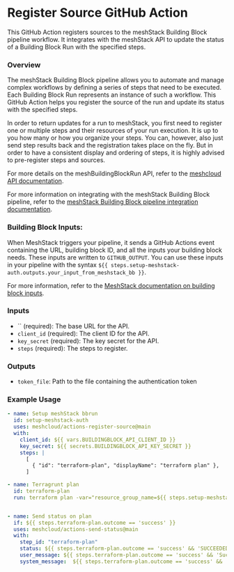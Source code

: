 # Register Source GitHub Action

This GitHub Action registers sources to the meshStack Building Block pipeline workflow. It integrates with the meshStack API to update the status of a Building Block Run with the specified steps.

### Overview

The meshStack Building Block pipeline allows you to automate and manage complex workflows by defining a series of steps that need to be executed. Each Building Block Run represents an instance of such a workflow. This GitHub Action helps you register the source of the run and update its status with the specified steps.

In order to return updates for a run to meshStack, you first need to register one or multiple steps and their resources of your run execution. It is up to you how many or how you organize your steps. You can, however, also just send step results back and the registration takes place on the fly. But in order to have a consistent display and ordering of steps, it is highly advised to pre-register steps and sources.

For more details on the meshBuildingBlockRun API, refer to the [meshcloud API documentation](https://docs.meshcloud.io/api/index.html#mesh_buildingblockrun).

For more information on integrating with the meshStack Building Block pipeline, refer to the [meshStack Building Block pipeline integration documentation](https://docs.meshcloud.io/docs/meshstack.building-pipeline-integration.html#building-block-run-and-steps).

### Building Block Inputs:

When MeshStack triggers your pipeline, it sends a GitHub Actions event containing the URL, building block ID, and all the inputs your building block needs. These inputs are written to `GITHUB_OUTPUT`. You can use these inputs in your pipeline with the syntax `${{ steps.setup-meshstack-auth.outputs.your_input_from_meshstack_bb }}`.

For more information, refer to the [MeshStack documentation on building block inputs](https://docs.meshcloud.io/docs/administration.building-blocks.html#building-block-inputs).

### Inputs

- `` (required): The base URL for the API.
- `client_id` (required): The client ID for the API.
- `key_secret` (required): The key secret for the API.
- `steps` (required): The steps to register.

### Outputs

- `token_file`: Path to the file containing the authentication token


### Example Usage

```yaml
- name: Setup meshStack bbrun
  id: setup-meshstack-auth
  uses: meshcloud/actions-register-source@main
  with:
    client_id: ${{ vars.BUILDINGBLOCK_API_CLIENT_ID }}
    key_secret: ${{ secrets.BUILDINGBLOCK_API_KEY_SECRET }}
    steps: |
      [
        { "id": "terraform-plan", "displayName": "terraform plan" },
      ] 

- name: Terragrunt plan
  id: terraform-plan
  run: terraform plan -var="resource_group_name=${{ steps.setup-meshstack-auth.outputs.resource_group_name }}" -out=tfplan


- name: Send status on plan
  if: ${{ steps.terraform-plan.outcome == 'success' }}
  uses: meshcloud/actions-send-status@main
  with:
    step_id: "terraform-plan"
    status: ${{ steps.terraform-plan.outcome == 'success' && 'SUCCEEDED' || 'FAILED' }} 
    user_message: ${{ steps.terraform-plan.outcome == 'success' && 'Successful plan Terraform configuration.' || 'Failed to plan Terraform configuration.' }}
    system_message:  ${{ steps.terraform-plan.outcome == 'success' && 'Successful plan Terraform configuration.' || 'Failed to plan Terraform configuration.' }}```
